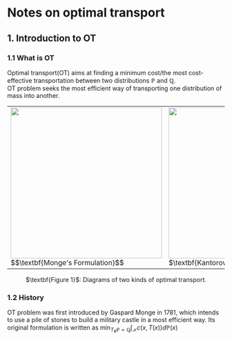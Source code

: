 # Notes on optimal transport

## 1. Introduction to OT

### 1.1 What is OT

Optimal transport(OT) aims at finding a minimum cost/the most cost-effective transportation between two distributions $\mathbb P$ and $\mathbb Q$.  
OT problem seeks the most efficient way of transporting one distribution of mass into another.

<table>
<td> 
<img src="1x/Monge.png" style="width:350px;">
$$\textbf{Monge's Formulation}$$
</td> 
<td> 
<img src="1x/Kantor.png" style="width:350px;"> 
    $\textbf{Kantorovich's Formulation}$
</td> 
</table>
<caption><center> $\textbf{Figure 1}$: Diagrams of two kinds of optimal transport.</center></caption>

### 1.2 History

OT problem was first introduced by Gaspard Monge in 1781, which intends to use a pile of stones to build a military castle in a most efficient way. Its original formulation is written as
$\min_{T_{\#}\mathbb P=\mathbb Q}\int_{\mathcal X}c(x,T(x))d\mathbb P(x)$

